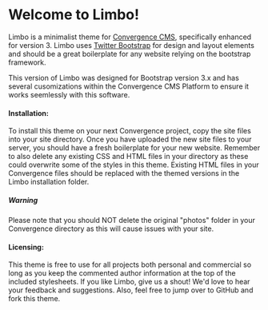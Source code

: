        

# Welcome to Limbo!

Limbo is a minimalist theme for [Convergence CMS](http://convergencecms.co/), specifically enhanced for version 3. Limbo uses [Twitter Bootstrap](http://getbootstrap.com) for design and layout elements and should be a great boilerplate for any website relying on the bootstrap framework.

This version of Limbo was designed for Bootstrap version 3.x and has several cusomizations within the Convergence CMS Platform to ensure it works seemlessly with this software.

#### Installation:

To install this theme on your next Convergence project, copy the site files into your site directory. Once you have uploaded the new site files to your server, you should have a fresh boilerplate for your new website. Remember to also delete any existing CSS and HTML files in your directory as these could overwrite some of the styles in this theme. Existing HTML files in your Convergence files should be replaced with the themed versions in the Limbo installation folder.

##### Warning

Please note that you should NOT delete the original "photos" folder in your Convergence directory as this will cause issues with your site.

#### Licensing:

This theme is free to use for all projects both personal and commercial so long as you keep the commented author information at the top of the included stylesheets. If you like Limbo, give us a shout! We'd love to hear your feedback and suggestions. Also, feel free to jump over to GitHub and fork this theme.